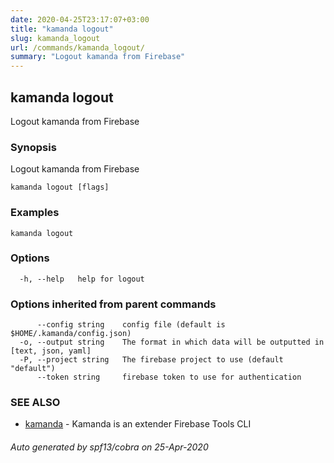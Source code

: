 ```yaml
---
date: 2020-04-25T23:17:07+03:00
title: "kamanda logout"
slug: kamanda_logout
url: /commands/kamanda_logout/
summary: "Logout kamanda from Firebase"
---
```

## kamanda logout

Logout kamanda from Firebase

### Synopsis

Logout kamanda from Firebase

```
kamanda logout [flags]
```

### Examples

```
kamanda logout
```

### Options

```
  -h, --help   help for logout
```

### Options inherited from parent commands

```
      --config string    config file (default is $HOME/.kamanda/config.json)
  -o, --output string    The format in which data will be outputted in [text, json, yaml]
  -P, --project string   The firebase project to use (default "default")
      --token string     firebase token to use for authentication
```

### SEE ALSO

* [kamanda](/commands/kamanda/)	 - Kamanda is an extender Firebase Tools CLI

###### Auto generated by spf13/cobra on 25-Apr-2020
